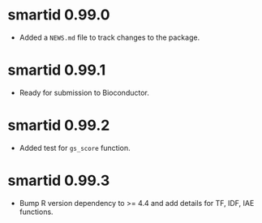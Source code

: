 # smartid 0.99.0

* Added a `NEWS.md` file to track changes to the package.

# smartid 0.99.1

* Ready for submission to Bioconductor.

# smartid 0.99.2

* Added test for `gs_score` function.

# smartid 0.99.3

* Bump R version dependency to >= 4.4 and add details for TF, IDF, IAE functions.
